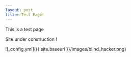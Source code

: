 ```yaml
---
layout: post
title: Test Page!
---
```


This is a test page

Site under construction !

![_config.yml]({{ site.baseurl }}/images/blind_hacker.png)